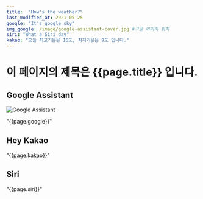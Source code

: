 ```yaml
---
title:  "How's the weather?"
last_modified_at: 2021-05-25
google: "It's google sky"
img_google: /image/google-assistant-cover.jpg #구글 이미지 위치
siri: "What a Siri day"
kakao: "오늘 최고기온은 16도, 최저기온은 9도 입니다."
---
```

# 이 페이지의 제목은 {{page.title}} 입니다.

## Google Assistant
![Google Assistant](asset/image/google-assistant-cover.jpg)

"{{page.google}}"

## Hey Kakao
"{{page.kakao}}"

## Siri
"{{page.siri}}"
